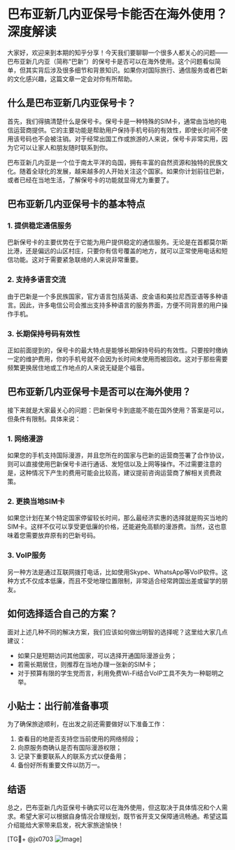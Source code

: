 # 巴布亚新几内亚保号卡能否在海外使用？深度解读

大家好，欢迎来到本期的知乎分享！今天我们要聊聊一个很多人都关心的问题——巴布亚新几内亚（简称“巴新”）的保号卡是否可以在海外使用。这个问题看似简单，但其实背后涉及很多细节和背景知识。如果你对国际旅行、通信服务或者巴新的文化感兴趣，这篇文章一定会对你有所帮助。

## 什么是巴布亚新几内亚保号卡？

首先，我们得搞清楚什么是保号卡。保号卡是一种特殊的SIM卡，通常由当地的电信运营商提供。它的主要功能是帮助用户保持手机号码的有效性，即使长时间不使用该号码也不会被注销。对于经常出国工作或旅游的人来说，保号卡非常实用，因为它可以让家人和朋友随时联系到你。

巴布亚新几内亚是一个位于南太平洋的岛国，拥有丰富的自然资源和独特的民族文化。随着全球化的发展，越来越多的人开始关注这个国家。如果你计划前往巴新，或者已经在当地生活，了解保号卡的功能就显得尤为重要了。

## 巴布亚新几内亚保号卡的基本特点

### 1. 提供稳定通信服务
巴新保号卡的主要优势在于它能为用户提供稳定的通信服务。无论是在首都莫尔斯比港，还是偏远的山区村庄，只要你有信号覆盖的地方，就可以正常使用电话和短信功能。这对于需要紧急联络的人来说非常重要。

### 2. 支持多语言交流
由于巴新是一个多民族国家，官方语言包括英语、皮金语和美拉尼西亚语等多种语言。因此，许多电信公司会推出支持多种语言的服务界面，方便不同背景的用户操作手机。

### 3. 长期保持号码有效性
正如前面提到的，保号卡的最大特点是能够长期保持号码的有效性。只要按时缴纳一定的维护费用，你的手机号就不会因为长时间未使用而被回收。这对于那些需要频繁更换居住地或工作地点的人来说无疑是个福音。

## 巴布亚新几内亚保号卡是否可以在海外使用？

接下来就是大家最关心的问题：巴新保号卡到底能不能在国外使用？答案是可以，但条件有限制。具体来说：

### 1. 网络漫游
如果您的手机支持国际漫游，并且您所在的国家与巴新的运营商签署了合作协议，则可以直接使用巴新保号卡进行通话、发短信以及上网等操作。不过需要注意的是，这种情况下产生的费用可能会比较高，建议提前咨询运营商了解相关资费政策。

### 2. 更换当地SIM卡
如果您计划在某个特定国家停留较长时间，那么最经济实惠的选择就是购买当地的SIM卡。这样不仅可以享受更低廉的价格，还能避免高额的漫游费。当然，这也意味着您需要放弃原有的巴新号码。

### 3. VoIP服务
另一种方法是通过互联网拨打电话，比如使用Skype、WhatsApp等VoIP软件。这种方式不仅成本低廉，而且不受地理位置限制，非常适合经常跨国出差或留学的朋友。

## 如何选择适合自己的方案？

面对上述几种不同的解决方案，我们应该如何做出明智的选择呢？这里给大家几点建议：

- 如果只是短期访问其他国家，可以选择开通国际漫游业务；
- 若需长期居住，则推荐在当地办理一张新的SIM卡；
- 对于预算有限的学生党而言，利用免费Wi-Fi结合VoIP工具不失为一种聪明之举。

## 小贴士：出行前准备事项

为了确保旅途顺利，在出发之前还需要做好以下准备工作：
1. 查看目的地是否支持您当前使用的网络频段；
2. 向原服务商确认是否有国际漫游权限；
3. 记录下重要联系人的联系方式以便备用；
4. 备份好所有重要文件以防万一。

## 结语

总之，巴布亚新几内亚保号卡确实可以在海外使用，但这取决于具体情况和个人需求。希望大家可以根据自身情况合理规划，既节省开支又保障通讯畅通。希望这篇介绍能给大家带来启发，祝大家旅途愉快！

[TG💪+ @jx0703 ![Image](https://github.com/user-attachments/assets/dbca1d08-cadb-493c-b0ec-ad6f7a83f270)]